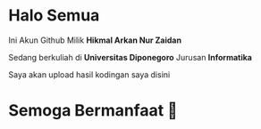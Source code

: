 # Halo Semua
Ini Akun Github Milik **Hikmal Arkan Nur Zaidan**

Sedang berkuliah di **Universitas Diponegoro** Jurusan **Informatika**

Saya akan upload hasil kodingan saya disini

# Semoga Bermanfaat 🤗
